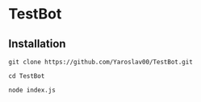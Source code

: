 # TestBot

## Installation

```
git clone https://github.com/Yaroslav00/TestBot.git
```
```
cd TestBot
```
```
node index.js
```

